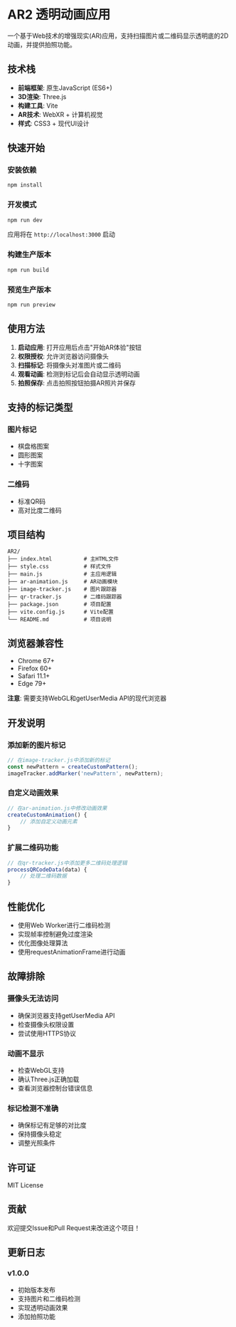 # AR2 透明动画应用

一个基于Web技术的增强现实(AR)应用，支持扫描图片或二维码显示透明底的2D动画，并提供拍照功能。



## 技术栈

- **前端框架**: 原生JavaScript (ES6+)
- **3D渲染**: Three.js
- **构建工具**: Vite
- **AR技术**: WebXR + 计算机视觉
- **样式**: CSS3 + 现代UI设计

## 快速开始

### 安装依赖

```bash
npm install
```

### 开发模式

```bash
npm run dev
```

应用将在 `http://localhost:3000` 启动

### 构建生产版本

```bash
npm run build
```

### 预览生产版本

```bash
npm run preview
```

## 使用方法

1. **启动应用**: 打开应用后点击"开始AR体验"按钮
2. **权限授权**: 允许浏览器访问摄像头
3. **扫描标记**: 将摄像头对准图片或二维码
4. **观看动画**: 检测到标记后会自动显示透明动画
5. **拍照保存**: 点击拍照按钮拍摄AR照片并保存

## 支持的标记类型

### 图片标记
- 棋盘格图案
- 圆形图案  
- 十字图案

### 二维码
- 标准QR码
- 高对比度二维码

## 项目结构

```
AR2/
├── index.html          # 主HTML文件
├── style.css           # 样式文件
├── main.js             # 主应用逻辑
├── ar-animation.js     # AR动画模块
├── image-tracker.js    # 图片跟踪器
├── qr-tracker.js       # 二维码跟踪器
├── package.json        # 项目配置
├── vite.config.js      # Vite配置
└── README.md           # 项目说明
```

## 浏览器兼容性

- Chrome 67+
- Firefox 60+
- Safari 11.1+
- Edge 79+

**注意**: 需要支持WebGL和getUserMedia API的现代浏览器

## 开发说明

### 添加新的图片标记

```javascript
// 在image-tracker.js中添加新的标记
const newPattern = createCustomPattern();
imageTracker.addMarker('newPattern', newPattern);
```

### 自定义动画效果

```javascript
// 在ar-animation.js中修改动画效果
createCustomAnimation() {
    // 添加自定义动画元素
}
```

### 扩展二维码功能

```javascript
// 在qr-tracker.js中添加更多二维码处理逻辑
processQRCodeData(data) {
    // 处理二维码数据
}
```

## 性能优化

- 使用Web Worker进行二维码检测
- 实现帧率控制避免过度渲染
- 优化图像处理算法
- 使用requestAnimationFrame进行动画

## 故障排除

### 摄像头无法访问
- 确保浏览器支持getUserMedia API
- 检查摄像头权限设置
- 尝试使用HTTPS协议

### 动画不显示
- 检查WebGL支持
- 确认Three.js正确加载
- 查看浏览器控制台错误信息

### 标记检测不准确
- 确保标记有足够的对比度
- 保持摄像头稳定
- 调整光照条件

## 许可证

MIT License

## 贡献

欢迎提交Issue和Pull Request来改进这个项目！

## 更新日志

### v1.0.0
- 初始版本发布
- 支持图片和二维码检测
- 实现透明动画效果
- 添加拍照功能 
